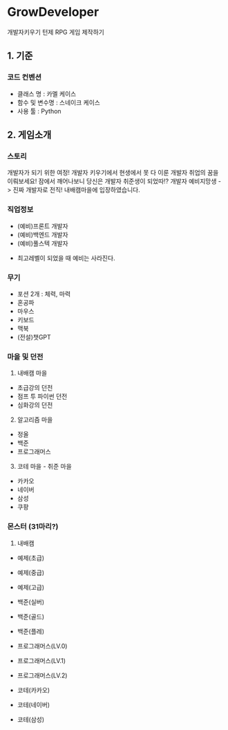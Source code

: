 # GrowDeveloper
개발자키우기
턴제 RPG 게임 제작하기
  
  
## 1. 기준
### 코드 컨벤션
- 클래스 명 : 카멜 케이스
- 함수 및 변수명 : 스네이크 케이스
- 사용 툴 : Python
  
  
## 2. 게임소개
### 스토리
개발자가 되기 위한 여정! 개발자 키우기에서 현생에서 못 다 이룬 개발자 취업의 꿈을 이뤄보세요!
잠에서 깨어나보니 당신은 개발자 취준생이 되었따!? 개발자 예비지망생 -> 진짜 개발자로 전직!
내배캠마을에 입장하였습니다.
  
    
### 직업정보
- (예비)프론트 개발자
- (예비)백엔드 개발자
- (예비)풀스텍 개발자  
* 최고레벨이 되었을 때 예비는 사라진다.
  
    
### 무기
- 포션 2개 : 체력, 마력
- 혼공파
- 마우스
- 키보드
- 맥북
- (전설)챗GPT
  
    
### 마을 및 던전
1. 내배캠 마을
- 초급강의 던전
- 점프 투 파이썬 던전
- 심화강의 던전
2. 알고리즘 마을
- 정올
- 백준
- 프로그래머스
3. 코테 마을 - 취준 마을
- 카카오 
- 네이버
- 삼성
- 쿠팡
  
    
### 몬스터 (31마리?)
1. 내배캠 
- 예제(초급)
- 예제(중급)
- 예제(고급)

- 백준(실버)
- 백준(골드)
- 백준(플레)
- 프로그래머스(LV.0)
- 프로그래머스(LV.1)
- 프로그래머스(LV.2)
- 코테(카카오)
- 코테(네이버)
- 코테(삼성)
